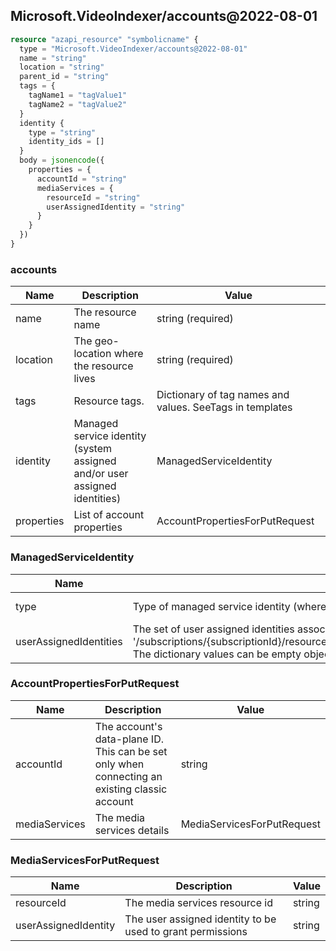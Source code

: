 ## Microsoft.VideoIndexer/accounts@2022-08-01

```terraform
resource "azapi_resource" "symbolicname" {
  type = "Microsoft.VideoIndexer/accounts@2022-08-01"
  name = "string"
  location = "string"
  parent_id = "string"
  tags = {
    tagName1 = "tagValue1"
    tagName2 = "tagValue2"
  }
  identity {
    type = "string"
    identity_ids = []
  }
  body = jsonencode({
    properties = {
      accountId = "string"
      mediaServices = {
        resourceId = "string"
        userAssignedIdentity = "string"
      }
    }
  })
}

```

### accounts

| Name | Description | Value |
|-|-|-|
| name | The resource name | string (required) |
| location | The geo-location where the resource lives | string (required) |
| tags | Resource tags. | Dictionary of tag names and values. SeeTags in templates |
| identity | Managed service identity (system assigned and/or user assigned identities) | ManagedServiceIdentity |
| properties | List of account properties | AccountPropertiesForPutRequest |


### ManagedServiceIdentity

| Name | Description | Value |
|-|-|-|
| type | Type of managed service identity (where both SystemAssigned and UserAssigned types are allowed). | 'None''SystemAssigned''SystemAssigned,UserAssigned''UserAssigned' (required) |
| userAssignedIdentities | The set of user assigned identities associated with the resource. The userAssignedIdentities dictionary keys will be ARM resource ids in the form: '/subscriptions/{subscriptionId}/resourceGroups/{resourceGroupName}/providers/Microsoft.ManagedIdentity/userAssignedIdentities/{identityName}. The dictionary values can be empty objects ({}) in requests. | object |


### AccountPropertiesForPutRequest

| Name | Description | Value |
|-|-|-|
| accountId | The account's data-plane ID. This can be set only when connecting an existing classic account | string |
| mediaServices | The media services details | MediaServicesForPutRequest |


### MediaServicesForPutRequest

| Name | Description | Value |
|-|-|-|
| resourceId | The media services resource id | string |
| userAssignedIdentity | The user assigned identity to be used to grant permissions | string |
